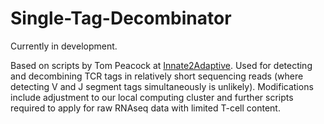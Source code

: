 # Single-Tag-Decombinator
Currently in development.

Based on scripts by Tom Peacock at [Innate2Adaptive](https://github.com/innate2adaptive/Single-Tag-Decombinator). Used for detecting and decombining TCR tags in relatively short sequencing reads (where detecting V and J segment tags simultaneously is unlikely).
Modifications include adjustment to our local computing cluster and further scripts required to apply for raw RNAseq data with limited T-cell content.
